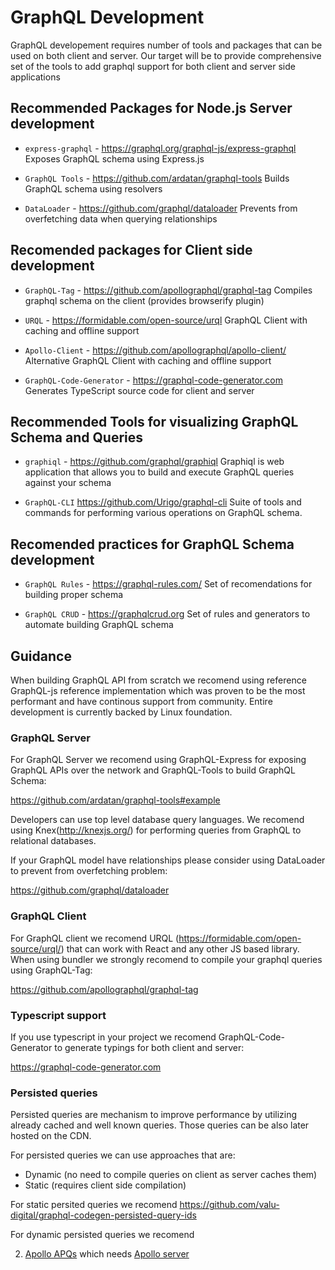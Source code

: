 # GraphQL Development

GraphQL developement requires number of tools and packages that can be used on both client and server. Our target will be to provide comprehensive set of the tools to add graphql support for both client 
and server side applications

## Recommended Packages for Node.js Server development

* `express-graphql` - https://graphql.org/graphql-js/express-graphql
Exposes GraphQL schema using Express.js

* `GraphQL Tools` - https://github.com/ardatan/graphql-tools
Builds GraphQL schema using resolvers

* `DataLoader` - https://github.com/graphql/dataloader
Prevents from overfetching data when querying relationships

## Recomended packages for Client side development

* `GraphQL-Tag` - https://github.com/apollographql/graphql-tag
Compiles graphql schema on the client (provides browserify plugin)

* `URQL` - https://formidable.com/open-source/urql
GraphQL Client with caching and offline support

* `Apollo-Client` - https://github.com/apollographql/apollo-client/
Alternative GraphQL Client with caching and offline support

* `GraphQL-Code-Generator` - https://graphql-code-generator.com
Generates TypeScript source code for client and server

## Recommended Tools for visualizing GraphQL Schema and Queries

* `graphiql` - https://github.com/graphql/graphiql
Graphiql is web application that allows you to build and execute GraphQL queries against your schema

* `GraphQL-CLI` https://github.com/Urigo/graphql-cli
Suite of tools and commands for performing various operations on GraphQL schema. 

## Recomended practices for GraphQL Schema development

* `GraphQL Rules` - https://graphql-rules.com/
Set of recomendations for building proper schema

* `GraphQL CRUD` - https://graphqlcrud.org
Set of rules and generators to automate building GraphQL schema

## Guidance

When building GraphQL API from scratch we recomend using reference GraphQL-js reference implementation which was 
proven to be the most performant and have continous support from community. Entire development is currently backed by Linux foundation.

### GraphQL Server

For GraphQL Server we recomend using GraphQL-Express for exposing GraphQL APIs over the network and GraphQL-Tools to build GraphQL Schema:

https://github.com/ardatan/graphql-tools#example

Developers can use top level database query languages. 
We recomend using Knex(http://knexjs.org/) for performing queries from GraphQL to relational databases.

If your GraphQL model have relationships please consider using DataLoader to prevent from overfetching problem:

https://github.com/graphql/dataloader

### GraphQL Client

For GraphQL client we recomend URQL (https://formidable.com/open-source/urql/) that can work with React and any other JS based library. 
When using bundler we strongly recomend to compile your graphql queries using GraphQL-Tag:

https://github.com/apollographql/graphql-tag

### Typescript support

If you use typescript in your project we recomend GraphQL-Code-Generator to generate typings for both client and server:

https://graphql-code-generator.com

### Persisted queries

Persisted queries are mechanism to improve performance by utilizing already cached and well known queries.
Those queries can be also later hosted on the CDN.

For persisted queries we can use approaches that are:

- Dynamic (no need to compile queries on client as server caches them)
- Static (requires client side compilation)

For static persited queries we recomend
https://github.com/valu-digital/graphql-codegen-persisted-query-ids

For dynamic persisted queries we recomend 

2. [Apollo APQs](https://www.apollographql.com/docs/apollo-server/performance/apq/) which needs [Apollo server](https://www.apollographql.com/docs/apollo-server/)


